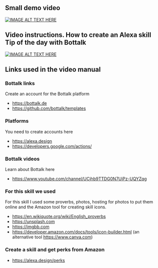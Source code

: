 ## Small demo video

[![IMAGE ALT TEXT HERE](http://img.youtube.com/vi/dxWOi1ELZ4o/0.jpg)](http://www.youtube.com/watch?v=dxWOi1ELZ4o)

## Video instructions. How to create an Alexa skill Tip of the day with Bottalk

[![IMAGE ALT TEXT HERE](http://img.youtube.com/vi/btF2LnAnGS0/0.jpg)](http://www.youtube.com/watch?v=btF2LnAnGS0)

## Links used in the video manual

### Bottalk links
Create an account for the Bottalk platform
- https://bottalk.de
- https://github.com/bottalk/templates

### Platforms
You need to create accounts here
- https://alexa.design
- https://developers.google.com/actions/

### Bottalk videos
Learn about Bottalk here
- https://www.youtube.com/channel/UCjhb9TTDG0N7UiPz-UQYZqg

### For this skill we used
For this skill I used some proverbs, photos, hosting for photos to put them online and the Amazon tool for creating skill icons.
- https://en.wikiquote.org/wiki/English_proverbs 
- https://unsplash.com
- https://imgbb.com
- https://developer.amazon.com/docs/tools/icon-builder.html (an alternative tool https://www.canva.com)

### Create a skill and get perks from Amazon
- https://alexa.design/perks 
